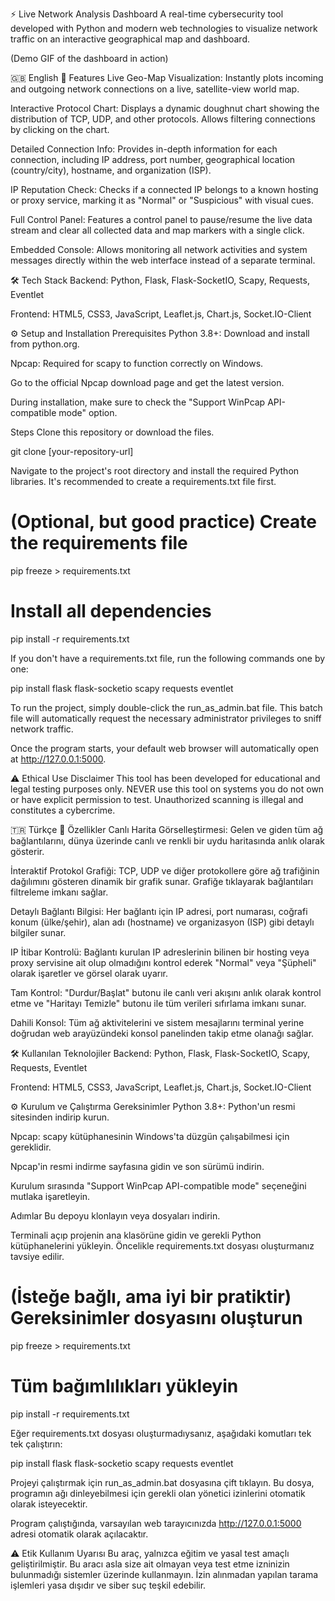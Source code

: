 ⚡ Live Network Analysis Dashboard
A real-time cybersecurity tool developed with Python and modern web technologies to visualize network traffic on an interactive geographical map and dashboard.


(Demo GIF of the dashboard in action)

🇬🇧 English
🚀 Features
Live Geo-Map Visualization: Instantly plots incoming and outgoing network connections on a live, satellite-view world map.

Interactive Protocol Chart: Displays a dynamic doughnut chart showing the distribution of TCP, UDP, and other protocols. Allows filtering connections by clicking on the chart.

Detailed Connection Info: Provides in-depth information for each connection, including IP address, port number, geographical location (country/city), hostname, and organization (ISP).

IP Reputation Check: Checks if a connected IP belongs to a known hosting or proxy service, marking it as "Normal" or "Suspicious" with visual cues.

Full Control Panel: Features a control panel to pause/resume the live data stream and clear all collected data and map markers with a single click.

Embedded Console: Allows monitoring all network activities and system messages directly within the web interface instead of a separate terminal.

🛠️ Tech Stack
Backend: Python, Flask, Flask-SocketIO, Scapy, Requests, Eventlet

Frontend: HTML5, CSS3, JavaScript, Leaflet.js, Chart.js, Socket.IO-Client

⚙️ Setup and Installation
Prerequisites
Python 3.8+: Download and install from python.org.

Npcap: Required for scapy to function correctly on Windows.

Go to the official Npcap download page and get the latest version.

During installation, make sure to check the "Support WinPcap API-compatible mode" option.

Steps
Clone this repository or download the files.

git clone [your-repository-url]

Navigate to the project's root directory and install the required Python libraries. It's recommended to create a requirements.txt file first.

# (Optional, but good practice) Create the requirements file
pip freeze > requirements.txt

# Install all dependencies
pip install -r requirements.txt

If you don't have a requirements.txt file, run the following commands one by one:

pip install flask flask-socketio scapy requests eventlet

To run the project, simply double-click the run_as_admin.bat file. This batch file will automatically request the necessary administrator privileges to sniff network traffic.

Once the program starts, your default web browser will automatically open at http://127.0.0.1:5000.

⚠️ Ethical Use Disclaimer
This tool has been developed for educational and legal testing purposes only. NEVER use this tool on systems you do not own or have explicit permission to test. Unauthorized scanning is illegal and constitutes a cybercrime.

🇹🇷 Türkçe
🚀 Özellikler
Canlı Harita Görselleştirmesi: Gelen ve giden tüm ağ bağlantılarını, dünya üzerinde canlı ve renkli bir uydu haritasında anlık olarak gösterir.

İnteraktif Protokol Grafiği: TCP, UDP ve diğer protokollere göre ağ trafiğinin dağılımını gösteren dinamik bir grafik sunar. Grafiğe tıklayarak bağlantıları filtreleme imkanı sağlar.

Detaylı Bağlantı Bilgisi: Her bağlantı için IP adresi, port numarası, coğrafi konum (ülke/şehir), alan adı (hostname) ve organizasyon (ISP) gibi detaylı bilgiler sunar.

IP İtibar Kontrolü: Bağlantı kurulan IP adreslerinin bilinen bir hosting veya proxy servisine ait olup olmadığını kontrol ederek "Normal" veya "Şüpheli" olarak işaretler ve görsel olarak uyarır.

Tam Kontrol: "Durdur/Başlat" butonu ile canlı veri akışını anlık olarak kontrol etme ve "Haritayı Temizle" butonu ile tüm verileri sıfırlama imkanı sunar.

Dahili Konsol: Tüm ağ aktivitelerini ve sistem mesajlarını terminal yerine doğrudan web arayüzündeki konsol panelinden takip etme olanağı sağlar.

🛠️ Kullanılan Teknolojiler
Backend: Python, Flask, Flask-SocketIO, Scapy, Requests, Eventlet

Frontend: HTML5, CSS3, JavaScript, Leaflet.js, Chart.js, Socket.IO-Client

⚙️ Kurulum ve Çalıştırma
Gereksinimler
Python 3.8+: Python'un resmi sitesinden indirip kurun.

Npcap: scapy kütüphanesinin Windows'ta düzgün çalışabilmesi için gereklidir.

Npcap'in resmi indirme sayfasına gidin ve son sürümü indirin.

Kurulum sırasında "Support WinPcap API-compatible mode" seçeneğini mutlaka işaretleyin.

Adımlar
Bu depoyu klonlayın veya dosyaları indirin.

Terminali açıp projenin ana klasörüne gidin ve gerekli Python kütüphanelerini yükleyin. Öncelikle requirements.txt dosyası oluşturmanız tavsiye edilir.

# (İsteğe bağlı, ama iyi bir pratiktir) Gereksinimler dosyasını oluşturun
pip freeze > requirements.txt

# Tüm bağımlılıkları yükleyin
pip install -r requirements.txt

Eğer requirements.txt dosyası oluşturmadıysanız, aşağıdaki komutları tek tek çalıştırın:

pip install flask flask-socketio scapy requests eventlet

Projeyi çalıştırmak için run_as_admin.bat dosyasına çift tıklayın. Bu dosya, programın ağı dinleyebilmesi için gerekli olan yönetici izinlerini otomatik olarak isteyecektir.

Program çalıştığında, varsayılan web tarayıcınızda http://127.0.0.1:5000 adresi otomatik olarak açılacaktır.

⚠️ Etik Kullanım Uyarısı
Bu araç, yalnızca eğitim ve yasal test amaçlı geliştirilmiştir. Bu aracı asla size ait olmayan veya test etme izninizin bulunmadığı sistemler üzerinde kullanmayın. İzin alınmadan yapılan tarama işlemleri yasa dışıdır ve siber suç teşkil edebilir.
